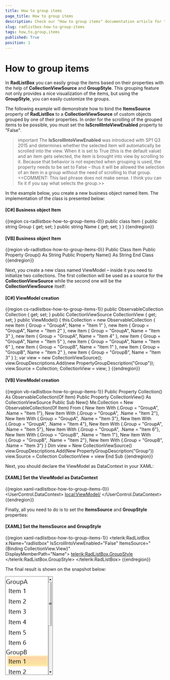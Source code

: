 ```yaml
---
title: How to group items
page_title: How to group items
description: Check our "How to group items" documentation article for the RadListBox WPF control.
slug: radlistbox-how-to-group-items
tags: how,to,group,items
published: True
position: 1
---
```


# How to group items

In __RadListBox__ you can easily group the items based on their properties with the help of __CollectionViewSource__ and __GroupStyle__. This grouping feature not only provides a nice visualization of the items, but using the __GroupStyle__, you can easily customize the groups.

The following example will demonstrate how to bind the __ItemsSource__ property of __RadListBox__ to a __CollectionViewSource__ of custom objects grouped by one of their properties. In order for the scrolling of the grouped items to be possible, you must set the __IsScrollIntoViewEnabled__ property to "False".

>important The __IsScrollIntoViewEnabled__ was introduced with SP1 Q3 2015 and determines whether the selected item will automatically be scrolled into the view. When it is set to True (this is the default value) and an item gets selected, the item is brought into view by scrolling to it. Because that behavior is not expected when grouping is used, the property needs to be set to False – thus it will be allowed the selection of an item in a group without the need of scrolling to that group.<<COMMENT: This last phrase does not make sense. I think you can fix it if you say what selects the group.>>

In the example below, you create a new business object named Item. The implementation of the class is presented below:

#### __[C#]  Business object Item__

{{region cs-radlistbox-how-to-group-items-0}}
	public class Item
	{
		public string Group { get; set; }
		public string Name { get; set; }
	}
{{endregion}}

#### __[VB]  Business object Item__

{{region vb-radlistbox-how-to-group-items-0}}
	Public Class Item
	        Public Property Group() As String
	        Public Property Name() As String
	    End Class
{{endregion}}

Next, you create a new class named ViewModel – inside it you need to initialize two collections. The first collection will be used as a source for the __CollectionViewSource__ while the second one will be the __CollectionViewSource__ itself:

#### __[C#]  ViewModel creation__

{{region cs-radlistbox-how-to-group-items-1}}
	public ObservableCollection<Item> Collection { get; set; }
	public CollectionViewSource CollectionView { get; set; }
	public ViewModel()
	{
	    this.Collection = new ObservableCollection<Item>
		{
			new Item { Group = "GroupA", Name = "Item 1" },
			new Item { Group = "GroupA", Name = "Item 2" },
			new Item { Group = "GroupA", Name = "Item 3" },
			new Item { Group = "GroupA", Name = "Item 4" },
			new Item { Group = "GroupA", Name = "Item 5" },
			new Item { Group = "GroupA", Name = "Item 6" },
			new Item { Group = "GroupB", Name = "Item 1" },
			new Item { Group = "GroupB", Name = "Item 2" },
			new Item { Group = "GroupB", Name = "Item 3" }
		};
	    var view = new CollectionViewSource();
	    view.GroupDescriptions.Add(new PropertyGroupDescription("Group"));
	    view.Source = Collection;
	    CollectionView = view;
	}
{{endregion}}

#### __[VB]  ViewModel creation__

{{region vb-radlistbox-how-to-group-items-1}}
	Public Property Collection() As ObservableCollection(Of Item)
	Public Property CollectionView() As CollectionViewSource
	Public Sub New()
	    Me.Collection = New ObservableCollection(Of Item) From {
	        New Item With {.Group = "GroupA", .Name = "Item 1"},
	        New Item With {.Group = "GroupA", .Name = "Item 2"},
	        New Item With {.Group = "GroupA", .Name = "Item 3"},
	        New Item With {.Group = "GroupA", .Name = "Item 4"},
	        New Item With {.Group = "GroupA", .Name = "Item 5"},
	        New Item With {.Group = "GroupA", .Name = "Item 6"},
	        New Item With {.Group = "GroupB", .Name = "Item 1"},
	        New Item With {.Group = "GroupB", .Name = "Item 2"},
	        New Item With {.Group = "GroupB", .Name = "Item 3"}
	    }
	    Dim view = New CollectionViewSource()
	    view.GroupDescriptions.Add(New PropertyGroupDescription("Group"))
	    view.Source = Collection
	    CollectionView = view
	End Sub
{{endregion}}

Next, you should declare the ViewModel as DataContext in your XAML:

#### __[XAML]  Set the ViewModel as DataContext__

{{region xaml-radlistbox-how-to-group-items-0}}
	<UserControl.DataContext>
	    <local:ViewModel/>
	</UserControl.DataContext>
{{endregion}}

Finally, all you need to do is to set the __ItemsSource__ and __GroupStyle__ properties:

#### __[XAML]  Set the ItemsSource and GroupStyle__

{{region xaml-radlistbox-how-to-group-items-1}}
	<telerik:RadListBox x:Name="radlistbox" IsScrollIntoViewEnabled="False"
	                        ItemsSource="{Binding CollectionView.View}"  
	                        DisplayMemberPath="Name">
	    <telerik:RadListBox.GroupStyle>
	        <GroupStyle/>
	    </telerik:RadListBox.GroupStyle>
	</telerik:RadListBox>
{{endregion}}

The final result is shown on the snapshot below:

![radlistbox-how-to-group-items-1](images/radlistbox_how_to_group_items_01.png)
